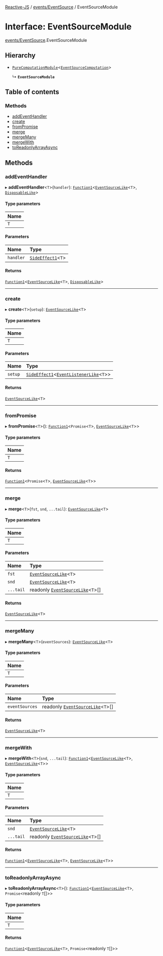 [Reactive-JS](../README.md) / [events/EventSource](../modules/events_EventSource.md) / EventSourceModule

# Interface: EventSourceModule

[events/EventSource](../modules/events_EventSource.md).EventSourceModule

## Hierarchy

- [`PureComputationModule`](computations.PureComputationModule.md)<[`EventSourceComputation`](events_EventSource.EventSourceComputation.md)\>

  ↳ **`EventSourceModule`**

## Table of contents

### Methods

- [addEventHandler](events_EventSource.EventSourceModule.md#addeventhandler)
- [create](events_EventSource.EventSourceModule.md#create)
- [fromPromise](events_EventSource.EventSourceModule.md#frompromise)
- [merge](events_EventSource.EventSourceModule.md#merge)
- [mergeMany](events_EventSource.EventSourceModule.md#mergemany)
- [mergeWith](events_EventSource.EventSourceModule.md#mergewith)
- [toReadonlyArrayAsync](events_EventSource.EventSourceModule.md#toreadonlyarrayasync)

## Methods

### addEventHandler

▸ **addEventHandler**<`T`\>(`handler`): [`Function1`](../modules/functions.md#function1)<[`EventSourceLike`](events.EventSourceLike.md)<`T`\>, [`DisposableLike`](utils.DisposableLike.md)\>

#### Type parameters

| Name |
| :------ |
| `T` |

#### Parameters

| Name | Type |
| :------ | :------ |
| `handler` | [`SideEffect1`](../modules/functions.md#sideeffect1)<`T`\> |

#### Returns

[`Function1`](../modules/functions.md#function1)<[`EventSourceLike`](events.EventSourceLike.md)<`T`\>, [`DisposableLike`](utils.DisposableLike.md)\>

___

### create

▸ **create**<`T`\>(`setup`): [`EventSourceLike`](events.EventSourceLike.md)<`T`\>

#### Type parameters

| Name |
| :------ |
| `T` |

#### Parameters

| Name | Type |
| :------ | :------ |
| `setup` | [`SideEffect1`](../modules/functions.md#sideeffect1)<[`EventListenerLike`](events.EventListenerLike.md)<`T`\>\> |

#### Returns

[`EventSourceLike`](events.EventSourceLike.md)<`T`\>

___

### fromPromise

▸ **fromPromise**<`T`\>(): [`Function1`](../modules/functions.md#function1)<`Promise`<`T`\>, [`EventSourceLike`](events.EventSourceLike.md)<`T`\>\>

#### Type parameters

| Name |
| :------ |
| `T` |

#### Returns

[`Function1`](../modules/functions.md#function1)<`Promise`<`T`\>, [`EventSourceLike`](events.EventSourceLike.md)<`T`\>\>

___

### merge

▸ **merge**<`T`\>(`fst`, `snd`, `...tail`): [`EventSourceLike`](events.EventSourceLike.md)<`T`\>

#### Type parameters

| Name |
| :------ |
| `T` |

#### Parameters

| Name | Type |
| :------ | :------ |
| `fst` | [`EventSourceLike`](events.EventSourceLike.md)<`T`\> |
| `snd` | [`EventSourceLike`](events.EventSourceLike.md)<`T`\> |
| `...tail` | readonly [`EventSourceLike`](events.EventSourceLike.md)<`T`\>[] |

#### Returns

[`EventSourceLike`](events.EventSourceLike.md)<`T`\>

___

### mergeMany

▸ **mergeMany**<`T`\>(`eventSources`): [`EventSourceLike`](events.EventSourceLike.md)<`T`\>

#### Type parameters

| Name |
| :------ |
| `T` |

#### Parameters

| Name | Type |
| :------ | :------ |
| `eventSources` | readonly [`EventSourceLike`](events.EventSourceLike.md)<`T`\>[] |

#### Returns

[`EventSourceLike`](events.EventSourceLike.md)<`T`\>

___

### mergeWith

▸ **mergeWith**<`T`\>(`snd`, `...tail`): [`Function1`](../modules/functions.md#function1)<[`EventSourceLike`](events.EventSourceLike.md)<`T`\>, [`EventSourceLike`](events.EventSourceLike.md)<`T`\>\>

#### Type parameters

| Name |
| :------ |
| `T` |

#### Parameters

| Name | Type |
| :------ | :------ |
| `snd` | [`EventSourceLike`](events.EventSourceLike.md)<`T`\> |
| `...tail` | readonly [`EventSourceLike`](events.EventSourceLike.md)<`T`\>[] |

#### Returns

[`Function1`](../modules/functions.md#function1)<[`EventSourceLike`](events.EventSourceLike.md)<`T`\>, [`EventSourceLike`](events.EventSourceLike.md)<`T`\>\>

___

### toReadonlyArrayAsync

▸ **toReadonlyArrayAsync**<`T`\>(): [`Function1`](../modules/functions.md#function1)<[`EventSourceLike`](events.EventSourceLike.md)<`T`\>, `Promise`<readonly `T`[]\>\>

#### Type parameters

| Name |
| :------ |
| `T` |

#### Returns

[`Function1`](../modules/functions.md#function1)<[`EventSourceLike`](events.EventSourceLike.md)<`T`\>, `Promise`<readonly `T`[]\>\>

